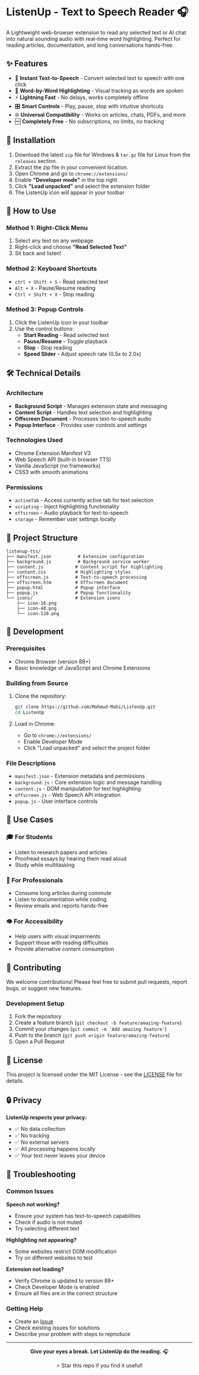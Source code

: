 # ListenUp - Text to Speech Reader 🎧
A Lightweight web-browser extension to read any selected text or AI chat into natural sounding audio with real-time word highlighting. Perfect for reading articles, documentation, and long conversations hands-free.

## ✨ Features

- 🎯 **Instant Text-to-Speech** - Convert selected text to speech with one click
- 🎨 **Word-by-Word Highlighting** - Visual tracking as words are spoken
- ⚡ **Lightning Fast** - No delays, works completely offline
- 🎛️ **Smart Controls** - Play, pause, stop with intuitive shortcuts
- 🌐 **Universal Compatibility** - Works on articles, chats, PDFs, and more
- 🆓 **Completely Free** - No subscriptions, no limits, no tracking

## 🚀 Installation

1. Download the latest `zip` file for Windows & `tar.gz` file for Linux from the `releases` section.
2. Extract the zip file in your convenient location.
3. Open Chrome and go to `chrome://extensions/`
4. Enable **"Developer mode"** in the top right
5. Click **"Load unpacked"** and select the extension folder
6. The ListenUp icon will appear in your toolbar

## 🎯 How to Use

### Method 1: Right-Click Menu
1. Select any text on any webpage
2. Right-click and choose **"Read Selected Text"**
3. Sit back and listen!

### Method 2: Keyboard Shortcuts
- `ctrl + Shift + S` - Read selected text
- `Alt + X` - Pause/Resume reading  
- `Ctrl + Shift + X` - Stop reading

### Method 3: Popup Controls
1. Click the ListenUp icon in your toolbar
2. Use the control buttons:
   - **Start Reading** - Read selected text
   - **Pause/Resume** - Toggle playback
   - **Stop** - Stop reading
   - **Speed Slider** - Adjust speech rate (0.5x to 2.0x)

## 🛠️ Technical Details

### Architecture
- **Background Script** - Manages extension state and messaging
- **Content Script** - Handles text selection and highlighting
- **Offscreen Document** - Processes text-to-speech audio
- **Popup Interface** - Provides user controls and settings

### Technologies Used
- Chrome Extension Manifest V3
- Web Speech API (built-in browser TTS)
- Vanilla JavaScript (no frameworks)
- CSS3 with smooth animations

### Permissions
- `activeTab` - Access currently active tab for text selection
- `scripting` - Inject highlighting functionality
- `offscreen` - Audio playback for text-to-speech
- `storage` - Remember user settings locally

## 📁 Project Structure

```
listenup-tts/
├── manifest.json          # Extension configuration
├── background.js          # Background service worker
├── content.js            # Content script for highlighting
├── content.css           # Highlighting styles
├── offscreen.js          # Text-to-speech processing
├── offscreen.htm         # Offscreen document
├── popup.html            # Popup interface
├── popup.js              # Popup functionality
└── icons/                # Extension icons
    ├── icon-16.png
    ├── icon-48.png
    └── icon-128.png
```

## 🔧 Development

### Prerequisites
- Chrome Browser (version 88+)
- Basic knowledge of JavaScript and Chrome Extensions

### Building from Source
1. Clone the repository:
   ```bash
   git clone https://github.com/Mahmud-Mahi/ListenUp.git
   cd ListenUp
   ```

2. Load in Chrome:
   - Go to `chrome://extensions/`
   - Enable Developer Mode
   - Click "Load unpacked" and select the project folder

### File Descriptions
- `manifest.json` - Extension metadata and permissions
- `background.js` - Core extension logic and message handling
- `content.js` - DOM manipulation for text highlighting
- `offscreen.js` - Web Speech API integration
- `popup.js` - User interface controls

## 🌟 Use Cases

### 🎓 For Students
- Listen to research papers and articles
- Proofread essays by hearing them read aloud
- Study while multitasking

### 💼 For Professionals
- Consume long articles during commute
- Listen to documentation while coding
- Review emails and reports hands-free

### 👁️ For Accessibility
- Help users with visual impairments
- Support those with reading difficulties
- Provide alternative content consumption

## 🤝 Contributing

We welcome contributions! Please feel free to submit pull requests, report bugs, or suggest new features.

### Development Setup
1. Fork the repository
2. Create a feature branch (`git checkout -b feature/amazing-feature`)
3. Commit your changes (`git commit -m 'Add amazing feature'`)
4. Push to the branch (`git push origin feature/amazing-feature`)
5. Open a Pull Request

## 📝 License

This project is licensed under the MIT License - see the [LICENSE](LICENSE) file for details.

## 🔒 Privacy

**ListenUp respects your privacy:**
- ✅ No data collection
- ✅ No tracking
- ✅ No external servers
- ✅ All processing happens locally
- ✅ Your text never leaves your device

## 🐛 Troubleshooting

### Common Issues

**Speech not working?**
- Ensure your system has text-to-speech capabilities
- Check if audio is not muted
- Try selecting different text

**Highlighting not appearing?**
- Some websites restrict DOM modification
- Try on different websites to test

**Extension not loading?**
- Verify Chrome is updated to version 88+
- Check Developer Mode is enabled
- Ensure all files are in the correct structure

### Getting Help
- Create an [Issue](https://github.com/Mahmud-Mahi/ListenUp/issues)
- Check existing issues for solutions
- Describe your problem with steps to reproduce

---

<div align="center">

**Give your eyes a break. Let ListenUp do the reading.** 🎧

⭐ Star this repo if you find it useful!

</div>
